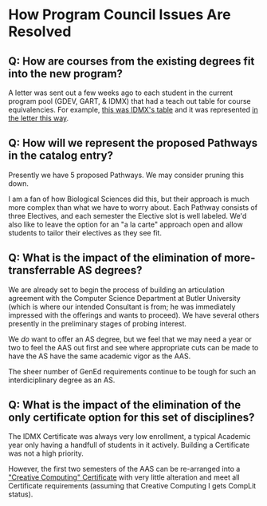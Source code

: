 # How Program Council Issues Are Resolved

## Q: How are courses from the existing degrees fit into the new program?

A letter was sent out a few weeks ago to each student in the current program pool (GDEV, GART, & IDMX) that had a teach out table for course equivalencies. For example, [this was IDMX's table](/documents/IDMX%20Teach%20Out.md) and it was represented [in the letter this way](/documents/IDMX%20Teach%20Out%20Packet.docx).

## Q: How will we represent the proposed Pathways in the catalog entry?

Presently we have 5 proposed Pathways. We may consider pruning this down.

I am a fan of how Biological Sciences did this, but their approach is much more complex than what we have to worry about. Each Pathway consists of three Electives, and each semester the Elective slot is well labeled. We'd also like to leave the option for an "a la carte" approach open and allow students to tailor their electives as they see fit.

## Q: What is the impact of the elimination of more-transferrable AS degrees?

We are already set to begin the process of building an articulation agreement with the Computer Science Department at Butler University (which is where our intended Consultant is from; he was immediately impressed with the offerings and wants to proceed). We have several others presently in the preliminary stages of probing interest.

We *do* want to offer an AS degree, but we feel that we may need a year or two to feel the AAS out first and see where appropriate cuts can be made to have the AS have the same academic vigor as the AAS. 

The sheer number of GenEd requirements continue to be tough for such an interdiciplinary degree as an AS.

## Q: What is the impact of the elimination of the only certificate option for this set of disciplines?

The IDMX Certificate was always very low enrollment, a typical Academic year only having a handfull of students in it actively. Building a Certificate was not a high priority. 

However, the first two semesters of the AAS can be re-arranged into a ["Creative Computing" Certificate](/degrees/certificate.md) with very little alteration and meet all Certificate requirements (assuming that Creative Computing I gets CompLit status).